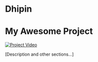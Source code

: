 # Dhipin
# My Awesome Project

[![Project Video](https://img.youtube.com/vi/VIDEO_ID/0.jpg)](https://www.youtube.com/watch?v=VIDEO_ID)

[Description and other sections...]
